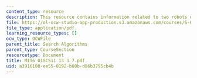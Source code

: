 ```yaml
---
content_type: resource
description: This resource contains information related to two robots on a grid.
file: https://ol-ocw-studio-app-production.s3.amazonaws.com/courses/6-01sc-introduction-to-electrical-engineering-and-computer-science-i-spring-2011/a3916108ee550192b60bd86b3795cb4b_MIT6_01SCS11_13_3_7.pdf
file_type: application/pdf
learning_resource_types: []
ocw_type: OCWFile
parent_title: Search Algorithms
parent_type: CourseSection
resourcetype: Document
title: MIT6_01SCS11_13_3_7.pdf
uid: a3916108-ee55-0192-b60b-d86b3795cb4b
---
```

